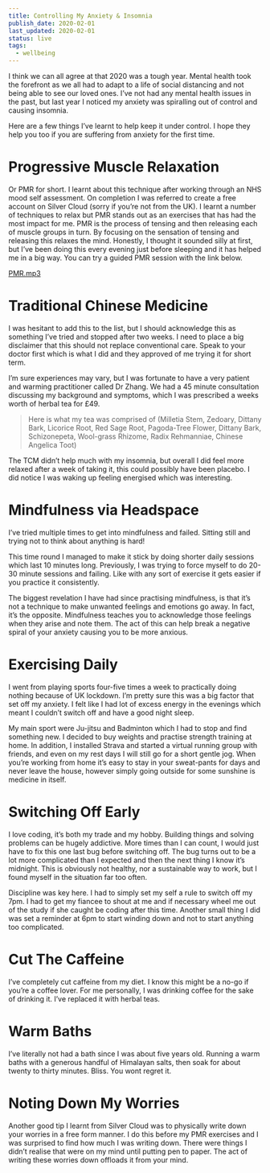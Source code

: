 ```yaml
---
title: Controlling My Anxiety & Insomnia
publish_date: 2020-02-01
last_updated: 2020-02-01
status: live
tags:
  - wellbeing
---
```


I think we can all agree at that 2020 was a tough year. Mental health took the forefront as we all had to adapt to a life of social distancing and not being able to see our loved ones. I’ve not had any mental health issues in the past, but last year I noticed my anxiety was spiralling out of control and causing insomnia.

Here are a few things I’ve learnt to help keep it under control. I hope they help you too if you are suffering from anxiety for the first time.

# Progressive Muscle Relaxation

Or PMR for short. I learnt about this technique after working through an NHS mood self assessment. On completion I was referred to create a free account on Silver Cloud (sorry if you’re not from the UK). I learnt a number of techniques to relax but PMR stands out as an exercises that has had the most impact for me. PMR is the process of tensing and then releasing each of muscle groups in turn. By focusing on the sensation of tensing and releasing this relaxes the mind. Honestly, I thought it sounded silly at first, but I’ve been doing this every evening just before sleeping and it has helped me in a big way. You can try a guided PMR session with the link below.

[PMR.mp3](https://drive.google.com/file/d/1p3u5maPtEYp3H6wgzRB5ZB8slqs2JOiN/view)

# Traditional Chinese Medicine

I was hesitant to add this to the list, but I should acknowledge this as something I’ve tried and stopped after two weeks. I need to place a big disclaimer that this should not replace conventional care. Speak to your doctor first which is what I did and they approved of me trying it for short term.

I’m sure experiences may vary, but I was fortunate to have a very patient and warming practitioner called Dr Zhang. We had a 45 minute consultation discussing my background and symptoms, which I was prescribed a weeks worth of herbal tea for £49.

> Here is what my tea was comprised of (Milletia Stem, Zedoary, Dittany Bark, Licorice Root, Red Sage Root, Pagoda-Tree Flower, Dittany Bark, Schizonepeta, Wool-grass Rhizome, Radix Rehmanniae, Chinese Angelica Toot)

The TCM didn’t help much with my insomnia, but overall I did feel more relaxed after a week of taking it, this could possibly have been placebo. I did notice I was waking up feeling energised which was interesting.

# Mindfulness via Headspace

I’ve tried multiple times to get into mindfulness and failed. Sitting still and trying not to think about anything is hard!

This time round I managed to make it stick by doing shorter daily sessions which last 10 minutes long. Previously, I was trying to force myself to do 20-30 minute sessions and failing. Like with any sort of exercise it gets easier if you practice it consistently.

The biggest revelation I have had since practising mindfulness, is that it’s not a technique to make unwanted feelings and emotions go away. In fact, it’s the opposite. Mindfulness teaches you to acknowledge those feelings when they arise and note them. The act of this can help break a negative spiral of your anxiety causing you to be more anxious.

# Exercising Daily

I went from playing sports four-five times a week to practically doing nothing because of UK lockdown. I’m pretty sure this was a big factor that set off my anxiety. I felt like I had lot of excess energy in the evenings which meant I couldn’t switch off and have a good night sleep.

My main sport were Ju-jitsu and Badminton which I had to stop and find something new. I decided to buy weights and practise strength training at home. In addition, I installed Strava and started a virtual running group with friends, and even on my rest days I will still go for a short gentle jog. When you’re working from home it’s easy to stay in your sweat-pants for days and never leave the house, however simply going outside for some sunshine is medicine in itself.

# Switching Off Early

I love coding, it’s both my trade and my hobby. Building things and solving problems can be hugely addictive. More times than I can count, I would just have to fix this one last bug before switching off. The bug turns out to be a lot more complicated than I expected and then the next thing I know it’s midnight. This is obviously not healthy, nor a sustainable way to work, but I found myself in the situation far too often.

Discipline was key here. I had to simply set my self a rule to switch off my 7pm. I had to get my fiancee to shout at me and if necessary wheel me out of the study if she caught be coding after this time. Another small thing I did was set a reminder at 6pm to start winding down and not to start anything too complicated.

# Cut The Caffeine

I’ve completely cut caffeine from my diet. I know this might be a no-go if you’re a coffee lover. For me personally, I was drinking coffee for the sake of drinking it. I’ve replaced it with herbal teas.

# Warm Baths

I’ve literally not had a bath since I was about five years old. Running a warm baths with a generous handful of Himalayan salts, then soak for about twenty to thirty minutes. Bliss. You wont regret it.

# Noting Down My Worries

Another good tip I learnt from Silver Cloud was to physically write down your worries in a free form manner. I do this before my PMR exercises and I was surprised to find how much I was writing down. There were things I didn’t realise that were on my mind until putting pen to paper. The act of writing these worries down offloads it from your mind.